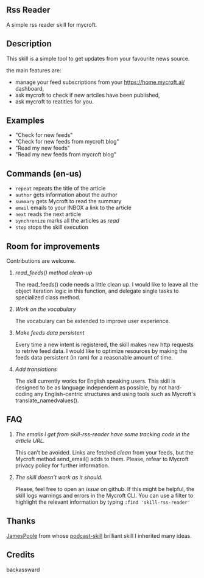 ## Rss Reader
A simple rss reader skill for mycroft.

## Description
This skill is a simple tool to get updates from your favourite news source.

the main features are: 
* manage your feed subscriptions from your https://home.mycroft.ai/ dashboard, 
* ask mycroft to check if new artciles have been published, 
* ask mycroft to reatitles for you.

## Examples
 - "Check for new feeds"
 - "Check for new feeds from mycroft blog"
 - "Read my new feeds"
 - "Read my new feeds from mycroft blog"

## Commands (en-us)
* `repeat` repeats the title of the article
* `author` gets information about the author
* `summary` gets Mycroft to read the summary
* `email` emails to your INBOX a link to the article
* `next` reads the next article
* `synchronize` marks all the articles as _read_
* `stop` stops the skill execution

## Room for improvements
Contributions are welcome.

1. _read_feeds() method clean-up_

   The read_feeds() code needs a little clean up.
   I would like to leave all the object iteration logic in this function, and delegate single tasks to specialized class method.

2. _Work on the vocabulary_

   The vocabulary can be extended to improve user experience.
    
3. _Make feeds data persistent_

   Every time a new intent is registered, the skill makes new http requests to retrive feed data. 
   I would like to optimize resources by making the feeds data persistent (in ram) for a reasonable amount of time.
   
4. _Add translations_   

   The skill currently works for English speaking users.
   This skill is designed to be as language independent as possible, by not hard-coding any English-centric structures and using tools such as Mycroft's translate_namedvalues().
     
## FAQ
1. _The emails I get from skill-rss-reader have some tracking code in the article URL._

   This can’t be avoided. Links are fetched _clean_ from your feeds, but the Mycroft method send_email() adds to them. Please, refear to Mycroft privacy policy for further information.

2. _The skill doesn’t work as it should._

   Please, feel free to open an _issue_ on github. If this might be helpful, the skill logs warnings and errors in the Mycroft CLI. You can use a filter to highlight the relevant information by typing `:find 'skill-rss-reader'`

## Thanks
[JamesPoole](https://github.com/JamesPoole/) from whose [podcast-skill](https://github.com/JamesPoole/podcast-skill) brilliant skill I inherited many ideas. 

## Credits
backassward


